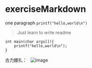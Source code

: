 # exerciseMarkdown  
one paragraph `printf("hello,world\n")`  
> Just learn to write readme  

    int main(char args[]){  
        printf("hello,world\n");  
    }  

古力娜扎：  
![image](https://github.com/limall/exerciseMarkdown/raw/master/test.jpg)  
